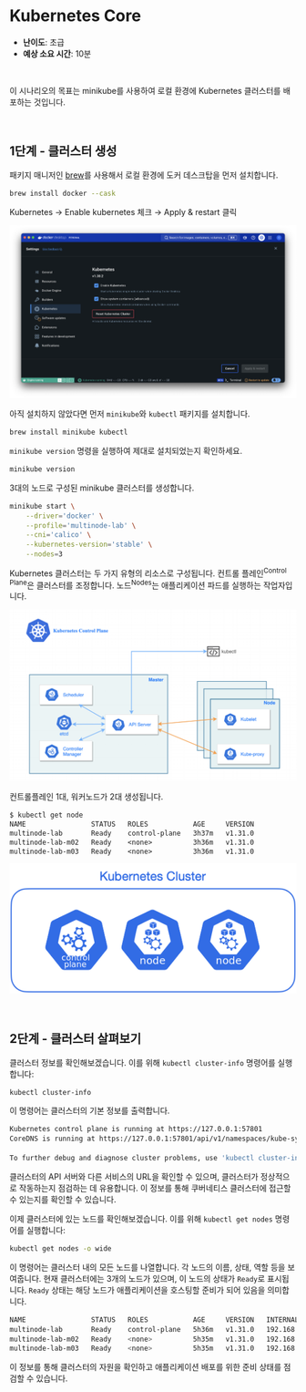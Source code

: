 # Kubernetes Core

- **난이도**: 초급
- **예상 소요 시간**: 10분

&nbsp;

이 시나리오의 목표는 minikube를 사용하여 로컬 환경에 Kubernetes 클러스터를 배포하는 것입니다.

&nbsp;

## 1단계 - 클러스터 생성

패키지 매니저인 [brew](https://brew.sh/)를 사용해서 로컬 환경에 도커 데스크탑을 먼저 설치합니다.

```bash
brew install docker --cask
```

Kubernetes → Enable kubernetes 체크 → Apply & restart 클릭

![Kubernetes](./asset/1.png)

아직 설치하지 않았다면 먼저 `minikube`와 `kubectl` 패키지를 설치합니다.

```bash
brew install minikube kubectl
```

`minikube version` 명령을 실행하여 제대로 설치되었는지 확인하세요.

```bash
minikube version
```

3대의 노드로 구성된 minikube 클러스터를 생성합니다.

```bash
minikube start \
    --driver='docker' \
    --profile='multinode-lab' \
    --cni='calico' \
    --kubernetes-version='stable' \
    --nodes=3
```

Kubernetes 클러스터는 두 가지 유형의 리소스로 구성됩니다. 컨트롤 플레인<sup>Control Plane</sup>은 클러스터를 조정합니다. 노드<sup>Nodes</sup>는 애플리케이션 파드를 실행하는 작업자입니다.

![Control Plane and Nodes](./asset/2.png)

컨트롤플레인 1대, 워커노드가 2대 생성됩니다.

```console
$ kubectl get node
NAME                STATUS   ROLES           AGE     VERSION
multinode-lab       Ready    control-plane   3h37m   v1.31.0
multinode-lab-m02   Ready    <none>          3h36m   v1.31.0
multinode-lab-m03   Ready    <none>          3h36m   v1.31.0
```

![클러스터 구성도](./asset/3.png)

&nbsp;

## 2단계 - 클러스터 살펴보기

클러스터 정보를 확인해보겠습니다. 이를 위해 `kubectl cluster-info` 명령어를 실행합니다:

```bash
kubectl cluster-info
```

이 명령어는 클러스터의 기본 정보를 출력합니다.

```bash
Kubernetes control plane is running at https://127.0.0.1:57801
CoreDNS is running at https://127.0.0.1:57801/api/v1/namespaces/kube-system/services/kube-dns:dns/proxy

To further debug and diagnose cluster problems, use 'kubectl cluster-info dump'
```

클러스터의 API 서버와 다른 서비스의 URL을 확인할 수 있으며, 클러스터가 정상적으로 작동하는지 점검하는 데 유용합니다. 이 정보를 통해 쿠버네티스 클러스터에 접근할 수 있는지를 확인할 수 있습니다.

이제 클러스터에 있는 노드를 확인해보겠습니다. 이를 위해 `kubectl get nodes` 명령어를 실행합니다:

```bash
kubectl get nodes -o wide
```

이 명령어는 클러스터 내의 모든 노드를 나열합니다. 각 노드의 이름, 상태, 역할 등을 보여줍니다. 현재 클러스터에는 3개의 노드가 있으며, 이 노드의 상태가 `Ready`로 표시됩니다. `Ready` 상태는 해당 노드가 애플리케이션을 호스팅할 준비가 되어 있음을 의미합니다.

```bash
NAME                STATUS   ROLES           AGE     VERSION   INTERNAL-IP    EXTERNAL-IP   OS-IMAGE             KERNEL-VERSION    CONTAINER-RUNTIME
multinode-lab       Ready    control-plane   5h36m   v1.31.0   192.168.49.2   <none>        Ubuntu 22.04.4 LTS   6.10.0-linuxkit   docker://27.2.0
multinode-lab-m02   Ready    <none>          5h35m   v1.31.0   192.168.49.3   <none>        Ubuntu 22.04.4 LTS   6.10.0-linuxkit   docker://27.2.0
multinode-lab-m03   Ready    <none>          5h35m   v1.31.0   192.168.49.4   <none>        Ubuntu 22.04.4 LTS   6.10.0-linuxkit   docker://27.2.0
```

이 정보를 통해 클러스터의 자원을 확인하고 애플리케이션 배포를 위한 준비 상태를 점검할 수 있습니다.
